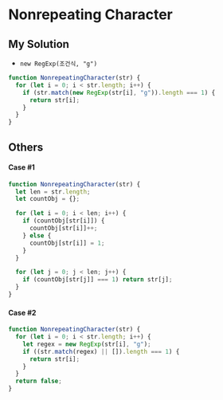 # Nonrepeating Character

## My Solution

- `new RegExp(조건식, "g")`

```javascript
function NonrepeatingCharacter(str) {
  for (let i = 0; i < str.length; i++) {
    if (str.match(new RegExp(str[i], "g")).length === 1) {
      return str[i];
    }
  }
}
```

## Others

#### Case #1

```javascript
function NonrepeatingCharacter(str) {
  let len = str.length;
  let countObj = {};

  for (let i = 0; i < len; i++) {
    if (countObj[str[i]]) {
      countObj[str[i]]++;
    } else {
      countObj[str[i]] = 1;
    }
  }

  for (let j = 0; j < len; j++) {
    if (countObj[str[j]] === 1) return str[j];
  }
}
```

#### Case #2

```javascript
function NonrepeatingCharacter(str) {
  for (let i = 0; i < str.length; i++) {
    let regex = new RegExp(str[i], "g");
    if ((str.match(regex) || []).length === 1) {
      return str[i];
    }
  }
  return false;
}
```
